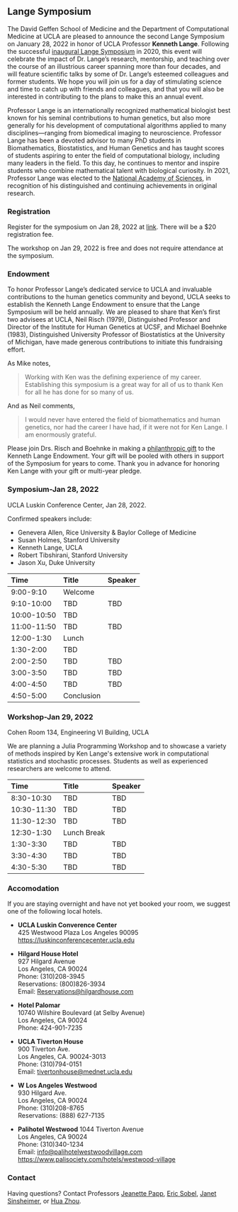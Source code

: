 ## Lange Symposium

The David Geffen School of Medicine and the Department of Computational Medicine at UCLA are pleased to announce the second Lange Symposium on January 28, 2022 in honor of UCLA Professor **Kenneth Lange**. Following the successful [inaugural Lange Symposium](https://langesymposium.github.io/2020/) in 2020, this event will celebrate the impact of Dr. Lange’s research, mentorship, and teaching over the course of an illustrious career spanning more than four decades, and will feature scientific talks by some of Dr. Lange’s esteemed colleagues and former students. We hope you will join us for a day of stimulating science and time to catch up with friends and colleagues, and that you will also be interested in contributing to the plans to make this an annual event.

Professor Lange is an internationally recognized mathematical biologist best known for his seminal contributions to human genetics, but also more generally for his development of computational algorithms applied to many disciplines—ranging from biomedical imaging to neuroscience. Professor Lange has been a devoted advisor to many PhD students in Biomathematics, Biostatistics, and Human Genetics and has taught scores of students aspiring to enter the field of computational biology, including many leaders in the field. To this day, he continues to mentor and inspire students who combine mathematical talent with biological curiosity. In 2021, Professor Lange was elected to the [National Academy of Sciences](https://newsroom.ucla.edu/releases/professor-in-the-medical-school-elected-to-the-national-academy-of-sciences?utm_source=Weekly+Highlights+-+IP+Warming+Email+8+-+COPY&utm_medium=email&utm_campaign=&utm_term=https%3a%2f%2fnewsroom.ucla.edu%2freleases%2fprofessor-in-the-medical-school-elected-to-the-national-academy-of-sciences), in recognition of his distinguished and continuing achievements in original research. 

### Registration

Register for the symposium on Jan 28, 2022 at [link](???). There will be a $20 registration fee. 

The workshop on Jan 29, 2022 is free and does not require attendance at the symposium.

### Endowment

To honor Professor Lange’s dedicated service to UCLA and invaluable contributions to the human genetics community and beyond, UCLA seeks to establish the Kenneth Lange Endowment to ensure that the Lange Symposium will be held annually. We are pleased to share that Ken’s first two advisees at UCLA, Neil Risch (1979), Distinguished Professor and Director of the Institute for Human Genetics at UCSF, and Michael Boehnke (1983), Distinguished University Professor of Biostatistics at the University of Michigan, have made generous contributions to initiate this fundraising effort.   

As Mike notes,  
> Working with Ken was the defining experience of my career. Establishing this symposium is a great way for all of us to thank Ken for all he has done for so many of us.   

And as Neil comments,  
> I would never have entered the field of biomathematics and human genetics, nor had the career I have had, if it were not for Ken Lange. I am enormously grateful.  

Please join Drs. Risch and Boehnke in making a [philanthropic gift](https://giving.ucla.edu/Campaign/Donate.aspx?SiteNum=3167&fund=64621O&code=M-19409) to the Kenneth Lange Endowment. Your gift will be pooled with others in support of the Symposium for years to come. Thank you in advance for honoring Ken Lange with your gift or multi-year pledge.

### Symposium-Jan 28, 2022 

UCLA Luskin Conference Center, Jan 28, 2022.

Confirmed speakers include:  
- Genevera Allen, Rice University & Baylor College of Medicine  
- Susan Holmes, Stanford University  
- Kenneth Lange, UCLA  
- Robert Tibshirani, Stanford University  
- Jason Xu, Duke University  

| Time | Title | Speaker |  
|:-----------|:------------|:------------|  
| 9:00-9:10 | Welcome | |  
| 9:10-10:00 | TBD | TBD |  
| 10:00-10:50 | TBD |  
| 11:00-11:50 | TBD | TBD |  
| 12:00-1:30 | Lunch | |  
| 1:30-2:00 | TBD |  |  
| 2:00-2:50 | TBD | TBD |   
| 3:00-3:50 | TBD | TBD |  
| 4:00-4:50 | TBD | TBD |   
| 4:50-5:00 | Conclusion | |  

### Workshop-Jan 29, 2022

Cohen Room 134, Engineering VI Building, UCLA

We are planning a Julia Programming Workshop and to showcase a variety of methods inspired by Ken Lange's extensive work in computational statistics and stochastic processes. Students as well as experienced researchers are welcome to attend.

| Time | Title | Speaker |  
|:-----------|:------------|:------------|  
| 8:30-10:30 | TBD | TBD |  
| 10:30-11:30 | TBD | TBD |  
| 11:30-12:30 | TBD | TBD |  
| 12:30-1:30 | Lunch Break | |  
| 1:30-3:30 | TBD | TBD |  
| 3:30-4:30 | TBD | TBD |  
| 4:30-5:30 | TBD | TBD |  

### Accomodation

If you are staying overnight and have not yet booked your room, we suggest one of the following local hotels.

- **UCLA Luskin Converence Center**  
425 Westwood Plaza
Los Angeles 90095  
    <https://luskinconferencecenter.ucla.edu>  

- **Hilgard House Hotel**  
927 Hilgard Avenue  
Los Angeles, CA 90024  
Phone: (310)208-3945  
Reservations: (800)826-3934  
Email: Reservations@hilgardhouse.com  

- **Hotel Palomar**  
10740 Wilshire Boulevard (at Selby Avenue)  
Los Angeles, CA 90024  
Phone: 424-901-7235  

- **UCLA Tiverton House**  
900 Tiverton Ave.  
Los Angeles, CA. 90024-3013  
Phone: (310)794-0151  
Email: tivertonhouse@mednet.ucla.edu  

- **W Los Angeles Westwood**   
930 Hilgard Ave.  
Los Angeles, CA 90024  
Phone: (310)208-8765  
Reservations: (888) 627-7135

- **Palihotel Westwood**
1044 Tiverton Avenue  
Los Angeles, CA 90024  
Phone: (310)340-1234  
Email: info@palihotelwestwoodvillage.com  
    <https://www.palisociety.com/hotels/westwood-village>

### Contact

Having questions? Contact Professors [Jeanette Papp](mailto:jcpapp@ucla.edu), [Eric Sobel](mailto:esobel@ucla.edu), [Janet Sinsheimer](mailto:jsinshei@ucla.edu), or [Hua Zhou](mailto:huazhou@ucla.edu).  
